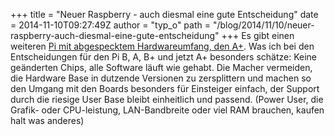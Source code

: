 +++
title = "Neuer Raspberry - auch diesmal eine gute Entscheidung"
date = 2014-11-10T09:27:49Z
author = "typ_o"
path = "/blog/2014/11/10/neuer-raspberry-auch-diesmal-eine-gute-entscheidung"
+++
Es gibt einen weiteren [Pi mit abgespecktem Hardwareumfang, den
A+](http://www.raspberrypi.org/raspberry-pi-model-a-plus-on-sale/). Was
ich bei den Entscheidungen für den Pi B, A, B+ und jetzt A+ besonders
schätze: Keine geänderten Chips, alle Software läuft wie gehabt. Die
Macher vermeiden, die Hardware Base in dutzende Versionen zu
zersplittern und machen so den Umgang mit den Boards besonders für
Einsteiger einfach, der Support durch die riesige User Base bleibt
einheitlich und passend. (Power User, die Grafik- oder CPU-leistung,
LAN-Bandbreite oder viel RAM brauchen, kaufen halt was anderes)
